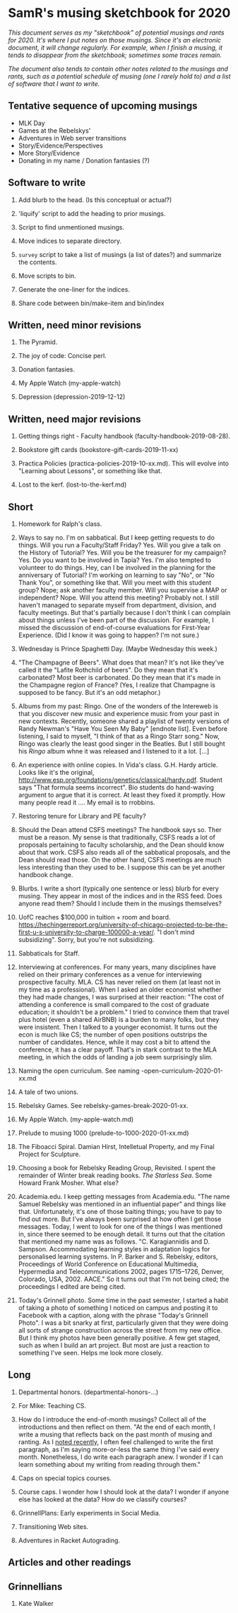 SamR's musing sketchbook for 2020
=================================

_This document serves as my "sketchbook" of potential musings and
rants for 2020.   It's where I put notes on those musings.  Since
it's an electronic document, it will change regularly.  For example,
when I finish a musing, it tends to disappear from the sketchbook;
sometimes some traces remain._

_The document also tends to contain other notes related to the musings
and rants, such as a potential schedule of musing (one I rarely hold
to) and a list of software that I want to write._

Tentative sequence of upcoming musings
--------------------------------------

* MLK Day
* Games at the Rebelskys'
* Adventures in Web server transitions
* Story/Evidence/Perspectives
* More Story/Evidence
* Donating in my name / Donation fantasies (?)

Software to write
-----------------

1. Add blurb to the head.  (Is this conceptual or actual?)

1. 'liquify' script to add the heading to prior musings.

1. Script to find unmentioned musings.

1. Move indices to separate directory. 

1. `survey` script to take a list of musings (a list of dates?) and
summarize the contents.

1. Move scripts to bin.

1. Generate the one-liner for the indices.

1. Share code between bin/make-item and bin/index

Written, need minor revisions
-----------------------------

1. The Pyramid.

1. The joy of code: Concise perl.

1. Donation fantasies.

1. My Apple Watch (my-apple-watch)

1. Depression (depression-2019-12-12)

Written, need major revisions
-----------------------------

1. Getting things right - Faculty handbook (faculty-handbook-2019-08-28).

1. Bookstore gift cards (bookstore-gift-cards-2019-11-xx)

1. Practica Policies (practica-policies-2019-10-xx.md).  This
will evolve into "Learning about Lessons", or something like that.

1. Lost to the kerf.  (lost-to-the-kerf.md)

Short
-----

1. Homework for Ralph's class.

1. Ways to say no.  I'm on sabbatical.  But I keep getting requests
to do things.  Will you run a Faculty/Staff Friday?  Yes.  Will you
give a talk on the History of Tutorial?  Yes.  Will you be the
treasurer for my campaign?  Yes.  Do you want to be involved in
Tapia?  Yes.  I'm also tempted to volunteer to do things.  Hey, can
I be involved in the planning for the anniversary of Tutorial?  I'm
working on learning to say "No", or "No Thank You", or something
like that.  Will you meet with this student group?  Nope; ask another
faculty member.  Will you supervise a MAP or independent?  Nope.
Will you attend this meeting?  Probably not.  I still haven't managed
to separate myself from department, division, and faculty meetings.
But that's partially because I don't think I can complain about things
unless I've been part of the discussion.  For example, I missed the
discussion of end-of-course evaluations for First-Year Experience.
(Did I know it was going to happen?  I'm not sure.)

1. Wednesday is Prince Spaghetti Day.  (Maybe Wednesday this week.)

1. "The Champagne of Beers".  What does that mean?  It's not like
they've called it the "Lafite Rothchild of beers".  Do they mean
that it's carbonated?  Most beer is carbonated.  Do they mean that
it's made in the Champagne region of France?  (Yes, I realize that
Champagne is supposed to be fancy.  But it's an odd metaphor.)

1. Albums from my past: Ringo.  One of the wonders of the
Intereweb is that you discover new music and experience music from your
past in new contexts.  Recently, someone shared a playlist of twenty
versions of Randy Newman's "Have You Seen My Baby" [endnote list].  Even before
listening, I said to myself, "I think of that as a Ringo Starr song."
Now, Ringo was clearly the least good singer in the Beatles.  But
I still bought his _Ringo_ album whne it was released and I listened
to it a lot.  [...]

1. An experience with online copies.  In Vida's class.  G.H. Hardy article.
Looks like it's the original,
<http://www.esp.org/foundations/genetics/classical/hardy.pdf>.  Student
says "That formula seems incorrect".  Bio students do hand-waving argument
to argue that it is correct.  At least they fixed it promptly.  How many
people read it .... My email is to rrobbins.

1. Restoring tenure for Library and PE faculty?

1. Should the Dean attend CSFS meetings?  The handbook says so.
Ther must be a reason.  My sense is that traditionally, CSFS reads
a lot of proposals pertaining to faculty scholarship, and the Dean
should know about that work.  CSFS also reads all of the sabbatical
proposals, and the Dean should read those.  On the other hand, CSFS
meetings are much less interesting than they used to be.  I suppose
this can be yet another handbook change.

1. Blurbs.  I write a short (typically one sentence or less) blurb
for every musing.  They appear in most of the indices and in the
RSS feed.  Does anyone read them?  Should I include them in the
musings themselves?

1. UofC reaches $100,000 in tuition + room and board.  <https://hechingerreport.org/university-of-chicago-projected-to-be-the-first-u-s-university-to-charge-100000-a-year/>.  "I don't mind subsidizing".  Sorry, but you're not subsidizing.

1. Sabbaticals for Staff.

1. Interviewing at conferences.  For many years, many disciplines have
relied on their primary conferences as a venue for interviewing 
prospective faculty.  MLA.  CS has never relied on them (at least not
in my time as a professional).  When I asked an older economist whether
they had made changes, I was surprised at their reaction: "The cost
of attending a conference is small compared to the cost of graduate
education; it shouldn't be a problem."  I tried to convince them that
travel plus hotel (even a shared AirBNB) is a burden to many folks,
but they were insistent.  Then I talked to a younger economist.  It turns
out the econ is much like CS; the number of open positions outstrips
the number of candidates.  Hence, while it may cost a bit to attend
the conference, it has a clear payoff.  That's in stark contrast to the
MLA meeting, in which the odds of landing a job seem surprisingly slim.

1. Naming the open curriculum.  See naming -open-curriculum-2020-01-xx.md

1. A tale of two unions.

1. Rebelsky Games.  See rebelsky-games-break-2020-01-xx.

1. My Apple Watch.  (my-apple-watch.md)

1. Prelude to musing 1000 (prelude-to-1000-2020-01-xx.md)

1. The Fiboacci Spiral.  Damian Hirst, Intelletual Property, and
my Final Project for Sculpture.

1. Choosing a book for Rebelsky Reading Group, Revisited.  I spent
the remainder of Winter break reading books.  _The Starless Sea_.
Some Howard Frank Mosher.  What else?

1. Academia.edu.  I keep getting messages from Academia.edu.  "The
name Samuel Rebelsky was mentioned in an influential paper" and
things like that.  Unfortunately, it's one of those baiting things;
you have to pay to find out more.  But I've always been surprised
at how often I get those messages.  Today, I went to look for one
of the things I was mentioned in, since there seemed to be enough
detail.  It turns out that the citation that mentioned my name was
as follows. "C. Karagiannidis and D. Sampson. Accommodating learning
styles in adaptation logics for personalised learning systems. In
P. Barker and S. Rebelsky, editors, Proceedings of World Conference
on Educational Multimedia, Hypermedia and Telecommunications 2002,
pages 1715–1726, Denver, Colorado, USA, 2002. AACE."  So it turns
out that I'm not being cited; the proceedings I edited are being
cited.

1. Today's Grinnell photo.  Some time in the past semester, I started
a habit of taking a photo of something I noticed on campus and posting
it to Facebook with a caption, along with the phrase "Today's Grinnell
Photo".  I was a bit snarky at first, particularly given that they were
doing all sorts of strange construction across the street from my new
office.  But I think my photos have been generally positive.  A few get
staged, such as when I build an art project.  But most are just a reaction
to something I've seen.  Helps me look more closely.

Long
----

1. Departmental honors. (departmental-honors-...)

1. For Mike: Teaching CS.

1. How do I introduce the end-of-month musings?  Collect all of the introductions
and then reflect on them.  "At the end of each month, I write a musing that
reflects back on the past month of musing and ranting.  As I 
[noted recently](another-month-2020-01), I often feel challenged to write
the first paragraph, as I'm saying more-or-less the same thing I've said
every month.  Nonetheless, I do write each paragraph anew.  I wonder if I
can learn something about my writing from reading through them."

1. Caps on special topics courses.

1. Course caps.  I wonder how I should look at the data?  I wonder if
anyone else has looked at the data?  How do we classify courses?

1. GrinnellPlans: Early experiments in Social Media.

1. Transitioning Web sites.

1. Adventures in Racket Autograding.

Articles and other readings
---------------------------

Grinnellians
------------

1. Kate Walker

